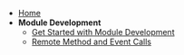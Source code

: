 * [Home](/)
* **Module Development**
  * [Get Started with Module Development](/module-development/readme.md)
  * [Remote Method and Event Calls](/module-development/remote-events.md)
